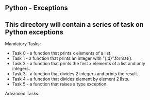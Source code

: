 **Python - Exceptions**
---
This directory will contain a series of task on Python exceptions
---
Mandatory Tasks:

- Task 0 - a function that prints x elements of a list.
- Task 1 - a function that prints an integer with "{:d}".format().
- Task 2 - a function that prints the first x elements of a list and only integers.
- Task 3 - a function that divides 2 integers and prints the result.
- Task 4 - a function that divides element by element 2 lists.
- Task 5 - a function that raises a type exception.

Advanced Tasks:
